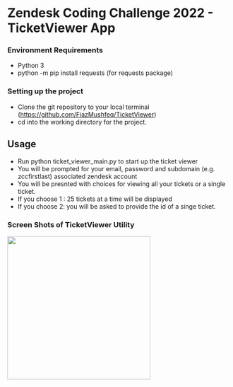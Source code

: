 # Zendesk Coding Challenge 2022 - TicketViewer App

### Environment Requirements
* Python 3 
* python -m pip install requests (for requests package)



### Setting up the project

* Clone the git repository to your local terminal (https://github.com/FiazMushfeq/TicketViewer)
* cd into the working directory for the project.



## Usage

* Run python ticket_viewer_main.py to start up the ticket viewer
* You will be prompted for your email, password and subdomain (e.g. zccfirstlast) associated zendesk account
* You will be presnted with choices for viewing all your tickets or a single ticket. 
* If you choose 1 : 25 tickets at a time will be displayed
* If you choose 2: you will be asked to provide the id of a singe ticket.


### Screen Shots of TicketViewer Utility
<img src="https://user-images.githubusercontent.com/38337054/144528513-9de497de-dc31-4fc9-aa3f-5a5d7e34c324.JPG" width="324" height="324">

